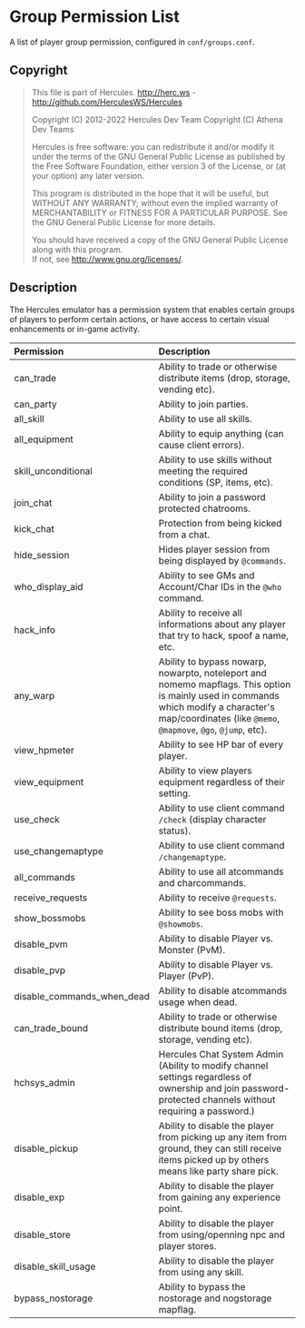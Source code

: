 # Group Permission List
A list of player group permission, configured in `conf/groups.conf`.

## Copyright
> This file is part of Hercules.
> http://herc.ws - http://github.com/HerculesWS/Hercules
> 
> Copyright (C) 2012-2022 Hercules Dev Team
> Copyright (C) Athena Dev Teams
> 
> Hercules is free software: you can redistribute it and/or modify it under the terms of the GNU General Public License as published by the Free Software Foundation, either version 3 of the License, or (at your option) any later version.
> 
> This program is distributed in the hope that it will be useful, but WITHOUT ANY WARRANTY; without even the implied warranty of MERCHANTABILITY or FITNESS FOR A PARTICULAR PURPOSE. 
> See the GNU General Public License for more details.
>
> You should have received a copy of the GNU General Public License along with this program.  
> If not, see <http://www.gnu.org/licenses/>.

## Description
The Hercules emulator has a permission system that enables certain groups of players to perform certain actions, or have access to certain visual enhancements or in-game activity.

Permission                 | Description
:------------------------  | :---------------------------------------------
can_trade                  | Ability to trade or otherwise distribute items (drop, storage, vending etc).
can_party                  | Ability to join parties.
all_skill                  | Ability to use all skills.
all_equipment              | Ability to equip anything (can cause client errors).
skill_unconditional        | Ability to use skills without meeting the required conditions (SP, items, etc).
join_chat                  | Ability to join a password protected chatrooms.
kick_chat                  | Protection from being kicked from a chat.
hide_session               | Hides player session from being displayed by `@commands`.
who_display_aid            | Ability to see GMs and Account/Char IDs in the `@who` command.
hack_info                  | Ability to receive all informations about any player that try to hack, spoof a name, etc.
any_warp                   | Ability to bypass nowarp, nowarpto, noteleport and nomemo mapflags. This option is mainly used in commands which modify a character's map/coordinates (like `@memo`, `@mapmove`, `@go`, `@jump`, etc).
view_hpmeter               | Ability to see HP bar of every player.
view_equipment             | Ability to view players equipment regardless of their setting.
use_check                  | Ability to use client command `/check` (display character status).
use_changemaptype          | Ability to use client command `/changemaptype`.
all_commands               | Ability to use all atcommands and charcommands.
receive_requests           | Ability to receive `@requests`.
show_bossmobs              | Ability to see boss mobs with `@showmobs`.
disable_pvm                | Ability to disable Player vs. Monster (PvM).
disable_pvp                | Ability to disable Player vs. Player (PvP).
disable_commands_when_dead | Ability to disable atcommands usage when dead.
can_trade_bound            | Ability to trade or otherwise distribute bound items (drop, storage, vending etc).
hchsys_admin               | Hercules Chat System Admin (Ability to modify channel settings regardless of ownership and join password-protected channels without requiring a password.)
disable_pickup             | Ability to disable the player from picking up any item from ground, they can still receive items picked up by others means like party share píck.
disable_exp                | Ability to disable the player from gaining any experience point.
disable_store              | Ability to disable the player from using/openning npc and player stores.
disable_skill_usage        | Ability to disable the player from using any skill.
bypass_nostorage           | Ability to bypass the nostorage and nogstorage mapflag.

